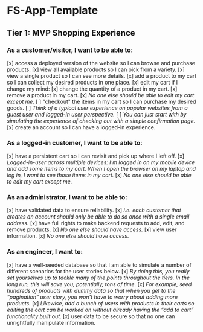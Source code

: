 # FS-App-Template


## Tier 1: MVP Shopping Experience

### As a customer/visitor, I want to be able to:
[x] access a deployed version of the website so I can browse and purchase products.
[x] view all available products so I can pick from a variety.
[x] view a single product so I can see more details.
[x] add a product to my cart so I can collect my desired products in one place.
[x] edit my cart if I change my mind:
  [x] change the quantity of a product in my cart.
  [x] remove a product in my cart.
  [x] *No one else should be able to edit my cart except me.*
[ ] "checkout" the items in my cart so I can purchase my desired goods.
  [ ] *Think of a typical user experience on popular websites from a guest user and logged-in user perspective.*
  [ ] *You can just start with by simulating the experience of checking out with a simple confirmation page.*
[x] create an account so I can have a logged-in experience.

### As a logged-in customer, I want to be able to:
[x] have a persistent cart so I can revisit and pick up where I left off.
  [x] *Logged-in-user across multiple devices: I'm logged in on my mobile device and add some items to my cart. When I open the browser on my laptop and log in, I want to see those items in my cart.*
  [x] *No one else should be able to edit my cart except me.*

### As an administrator, I want to be able to:
[x] have validated data to ensure reliability.
  [x] *i.e. each customer that creates an account should only be able to do so once with a single email address.*
[x] have full rights to make backend requests to add, edit, and remove products.
  [x] *No one else should have access.*
[x] view user information.
  [x] *No one else should have access.*

### As an engineer, I want to:
[x] have a well-seeded database so that I am able to simulate a number of different scenarios for the user stories below.
  [x] *By doing this, you really set yourselves up to tackle many of the points throughout the tiers. In the long run, this will save you, potentially, tons of time.*
  [x] *For example, seed hundreds of products with dummy data so that when you get to the “pagination” user story, you won’t have to worry about adding more products.*
  [x] *Likewise, add a bunch of users with products in their carts so editing the cart can be worked on without already having the “add to cart” functionality built out.*
[x] user data to be secure so that no one can unrightfully manipulate information.
